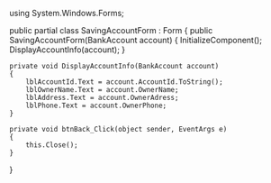 using System.Windows.Forms;

public partial class SavingAccountForm : Form
{
    public SavingAccountForm(BankAccount account)
    {
        InitializeComponent();
        DisplayAccountInfo(account);
    }

    private void DisplayAccountInfo(BankAccount account)
    {
        lblAccountId.Text = account.AccountId.ToString();
        lblOwnerName.Text = account.OwnerName;
        lblAddress.Text = account.OwnerAdress;
        lblPhone.Text = account.OwnerPhone;
    }

    private void btnBack_Click(object sender, EventArgs e)
    {
        this.Close();
    }
}
